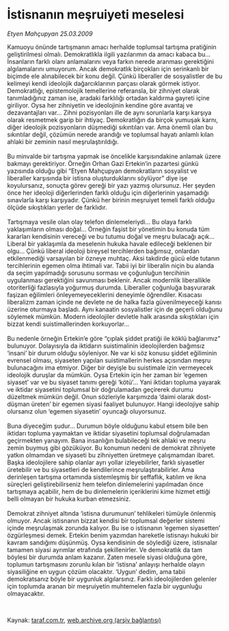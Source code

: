 # İstisnanın meşruiyeti meselesi

*Etyen Mahçupyan 25.03.2009*

<div class="taraf_structure_2col_1zq">
<div class="margen_n">



 <p>Kamuoyu önünde tartışmanın amacı herhalde toplumsal tartışma pratiğinin geliştirilmesi olmalı. Demokratlıkla ilgili yazılarımın da amacı kabaca bu... İnsanların farklı olanı anlamalarını veya farkın nerede aranması gerektiğini algılamalarını umuyorum. Ancak demokratlık birçokları için serinkanlı bir biçimde ele alınabilecek bir konu değil. Çünkü liberaller de sosyalistler de bu kelimeyi kendi ideolojik dağarcıklarının parçası olarak görmek istiyor. Demokratlığı, epistemolojik temellerine referansla, bir zihniyet olarak tanımladığınız zaman ise, aradaki farklılığı ortadan kaldırma gayreti içine giriliyor. Oysa her zihniyetin ve ideolojinin kendine göre avantaj ve dezavantajları var... Zihni pozisyonları ille de aynı sorunlarla karşı karşıya olarak resmetmek garip bir ihtiyaç. Demokratlığın da birçok yumuşak karnı, diğer ideolojik pozisyonların düşmediği sıkıntıları var. Ama önemli olan bu sıkıntılar değil, çözümün nerede arandığı ve toplumsal hayatı anlamlı kılan ahlaki bir zeminin nasıl meşrulaştırıldığı. <br/><br/>Bu minvalde bir tartışma yapmak ise öncelikle karşısındakine anlamak üzere bakmayı gerektiriyor. Örneğin Orhan Gazi Ertekin’in pazartesi günkü yazısında olduğu gibi “Etyen Mahçupyan demokratların sosyalist ve liberaller karşısında bir istisna oluşturduklarını söylüyor” diye işe koyulursanız, sonuçta görev gereği bir yazı yazmış olursunuz. Her şeyden önce her ideoloji diğerlerinden farklı olduğu için diğerlerinin yaşamadığı sınavlarla karşı karşıyadır. Çünkü her birinin meşruiyet temeli farklı olduğu ölçüde sıkıştıkları yerler de farklıdır. <br/><br/>Tartışmaya vesile olan olay telefon dinlemeleriydi... Bu olaya farklı yaklaşımların olması doğal... Örneğin faşist bir yönetimin bu konuda tüm kararları kendisinin vereceği ve bu tutumu doğal ve meşru bulacağı açık... Liberal bir yaklaşımla da meselenin hukuka havale edileceği beklenen bir olgu... Çünkü liberal ideoloji bireysel tercihlerden bağımsız, onlardan etkilenmediği varsayılan bir özneye muhtaç. Aksi takdirde gücü elde tutanın tercihlerinin egemen olma ihtimali var. Tabii iyi bir liberalin niçin bu alanda da seçim yapılmadığı sorusunu sorması ve çoğunluğun tercihinin uygulanması gerektiğini savunması beklenir. Ancak modernlik liberallikle otoriterliği fazlasıyla yoğurmuş durumda. Liberaller çoğunluğa başvurarak faşizan eğilimleri önleyemeyeceklerini deneyimle öğrendiler. Kısacası liberalizm zaman içinde ne devlete ne de halka fazla güvenilmeyeceği kanısı üzerine oturmaya başladı. Aynı kanaatin sosyalistler için de geçerli olduğunu söylemek mümkün. Modern ideolojiler devletle halk arasında sıkıştıkları için bizzat kendi suistimallerinden korkuyorlar... <br/><br/>Bu nedenle örneğin Ertekin’e göre “çıplak şiddet pratiği ile köklü bağlarımız” bulunuyor. Dolayısıyla da iktidarın suistimalinin ideolojilerden bağımsız ‘insani’ bir durum olduğu söyleniyor. Ne var ki söz konusu şiddet eğiliminin evrensel olması, siyaseten yapılan suistimallerin herkes açısından meşru bulunacağını ima etmiyor. Diğer bir deyişle bu suistimale izin vermeyecek ideolojik duruşlar da mümkün. Oysa Ertekin için her zaman bir ‘egemen siyaset’ var ve bu siyaset tanımı gereği ‘kötü’... Yani iktidarı topluma yayarak ve iktidar siyasetini toplumsal bir doğrulamadan geçirerek durumu düzeltmek mümkün değil. Onun sözleriyle karşımızda ‘daimi olarak dost-düşman üreten’ bir egemen siyasi faaliyet bulunuyor. Hangi ideolojiye sahip olursanız olun ‘egemen siyasetin’ oyuncağı oluyorsunuz. <br/><br/>Buna diyeceğim şudur... Durumun böyle olduğunu kabul etsem bile ben iktidarı topluma yaymaktan ve iktidar siyasetini toplumsal doğrulamadan geçirmekten yanayım. Bana insanlığın bulabileceği tek ahlaki ve meşru zemin buymuş gibi gözüküyor. Bu konumun nedeni de demokrat zihniyete yatkın olmamdan ve siyaseti bu zihniyetten üretmeye çalışmamdan ibaret. Başka ideolojilere sahip olanlar ayrı yollar izleyebilirler, farklı siyasetler üretebilir ve bu siyasetleri de kendilerince meşrulaştırabilirler. Ama derinleşen tartışma ortamında sistemleşmiş bir şeffaflık, katılım ve ikna süreçleri geliştirebilirseniz hem telefon dinlemelerini yapılmadan önce tartışmaya açabilir, hem de bu dinlemelerin içeriklerini kime hizmet ettiği belli olmayan bir hukuka kurban etmezsiniz. <br/><br/>Demokrat zihniyet altında ‘istisna durumunun’ tehlikeleri tümüyle önlenmiş olmuyor. Ancak istisnanın bizzat kendisi bir toplumsal değerler sistemi içinde meşrulaşmak zorunda kalıyor. Bu ise o istisnanın ‘egemen siyasetten’ özgürleşmesi demek. Ertekin benim yazımdan hareketle istisnayı hukuki bir kavram sandığımı düşünmüş. Oysa kendisinin de söylediği üzere, istisnalar tamamen siyasi ayrımlar etrafında şekillenirler. Ve demokratlık da tam böylesi bir durumda anlam kazanır. Zaten mesele siyasi olduğuna göre, toplumun tartışmasını zorunlu kılan bir ‘istisna’ anlayışı herhalde olayın siyasiliğine en uygun çözüm olacaktır. ‘Uygun’ dedim, ama tabii demokratsanız böyle bir uygunluk algılarsınız. Farklı ideolojilerden gelenler için toplumda aranan bir meşruiyetin muhtemelen fazla bir uygunluğu olmayacaktır.</p>

<br/>


<div id="taraf_not">
</div>

</div>


</div>

Kaynak: [taraf.com.tr](http://www.taraf.com.tr:80/makale/4670.htm), [web.archive.org (arşiv bağlantısı)](http://web.archive.org/web/20090405230405/http://www.taraf.com.tr:80/makale/4670.htm)
